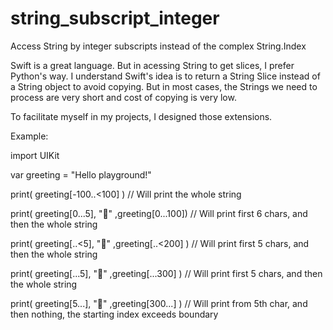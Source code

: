 # string_subscript_integer
Access String by integer subscripts instead of the complex String.Index

Swift is a great language. But in acessing String to get slices, I prefer Python's way. I understand Swift's idea is to return a String Slice instead of a String object to avoid copying. But in most cases, the Strings we need to process are very short and cost of copying is very low.

To facilitate myself in my projects, I designed those extensions.

Example:

import UIKit

var greeting = "Hello playground!"

print( greeting[-100..<100] )                       // Will print the whole string

print( greeting[0...5], "💚" ,greeting[0...100])    // Will print first 6 chars, and then the whole string

print( greeting[..<5], "💚" ,greeting[..<200] )     // Will print first 5 chars, and then the whole string

print( greeting[...5], "💚" ,greeting[...300] )     // Will print first 5 chars, and then the whole string

print( greeting[5...], "💚" ,greeting[300...] )     // Will print from 5th char, and then nothing, the starting index exceeds boundary 
